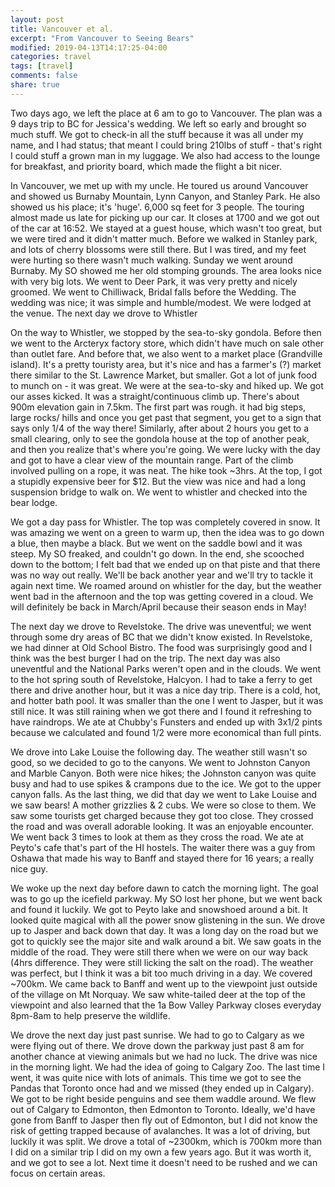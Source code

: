```yaml
---
layout: post
title: Vancouver et al.
excerpt: "From Vancouver to Seeing Bears"
modified: 2019-04-13T14:17:25-04:00
categories: travel
tags: [travel]
comments: false
share: true
---
```


Two days ago, we left the place at 6 am to go to Vancouver. The plan was a 9 days trip to BC for Jessica's wedding. We left so early and brought so much stuff. We got to check-in all the stuff because it was all under my name, and I had status; that meant I could bring 210lbs of stuff - that's right I could stuff a grown man in my luggage. We also had access to the lounge for breakfast, and priority board, which made the flight a bit nicer.

In Vancouver, we met up with my uncle. He toured us around Vancouver and showed us Burnaby Mountain, Lynn Canyon, and Stanley Park. He also showed us his place; it's 'huge'. 6,000 sq feet for 3 people. The touring almost made us late for picking up our car. It closes at 1700 and we got out of the car at 16:52. We stayed at a guest house, which wasn't too great, but we were tired and it didn't matter much. Before we walked in Stanley park, and lots of cherry blossoms were still there. But I was tired, and my feet were hurting so there wasn't much walking. Sunday we went around Burnaby. My SO showed me her old stomping grounds. The area looks nice with very big lots. We went to Deer Park, it was very pretty and nicely groomed. We went to Chilliwack, Bridal falls before the Wedding. The wedding was nice; it was simple and humble/modest. We were lodged at the venue. The next day we drove to Whistler

On the way to Whistler, we stopped by the sea-to-sky gondola. Before then we went to the Arcteryx factory store, which didn't have much on sale other than outlet fare. And before that, we also went to a market place (Grandville island). It's a pretty touristy area, but it's nice and has a farmer's (?) market there similar to the St. Lawrence Market, but smaller. Got a lot of junk food to munch on - it was great. We were at the sea-to-sky and hiked up. We got our asses kicked. It was a straight/continuous climb up. There's about 900m elevation gain in 7.5km. The first part was rough. it had big steps, large rocks/ hills and once you get past that segment, you get to a sign that says only 1/4 of the way there! Similarly, after about 2 hours you get to a small clearing, only to see the gondola house at the top of another peak, and then you realize that's where you're going. We were lucky with the day and got to have a clear view of the mountain range. Part of the climb involved pulling on a rope, it was neat. The hike took ~3hrs. At the top, I got a stupidly expensive beer for $12. But the view was nice and had a long suspension bridge to walk on. We went to whistler and checked into the bear lodge.

We got a day pass for Whistler. The top was completely covered in snow. It was amazing we went on a green to warm up, then the idea was to go down a blue, then maybe a black. But we went on the saddle bowl and it was steep. My SO freaked, and couldn't go down. In the end, she scooched down to the bottom; I felt bad that we ended up on that piste and that there was no way out really. We'll be back another year and we'll try to tackle it again next time. We roamed around on whistler for the day, but the weather went bad in the afternoon and the top was getting covered in a cloud. We will definitely be back in March/April because their season ends in May!

The next day we drove to Revelstoke. The drive was uneventful; we went through some dry areas of BC that we didn't know existed. In Revelstoke, we had dinner at Old School Bistro. The food was surprisingly good and I think was the best burger I had on the trip. The next day was also uneventful and the National Parks weren't open and in the clouds. We went to the hot spring south of Revelstoke, Halcyon. I had to take a ferry to get there and drive another hour, but it was a nice day trip. There is a cold, hot, and hotter bath pool. It was smaller than the one I went to Jasper, but it was still nice. It was still raining when we got there and I found it refreshing to have raindrops. We ate at Chubby's Funsters and ended up with 3x1/2 pints because we calculated and found 1/2 were more economical than full pints.

We drove into Lake Louise the following day. The weather still wasn't so good, so we decided to go to the canyons. We went to Johnston Canyon and Marble Canyon. Both were nice hikes; the Johnston canyon was quite busy and had to use spikes & crampons due to the ice. We got to the upper canyon falls. As the last thing, we did that day we went to Lake Louise and we saw bears! A mother grizzlies & 2 cubs. We were so close to them. We saw some tourists get charged because they got too close. They crossed the road and was overall adorable looking. It was an enjoyable encounter. We went back 3 times to look at them as they cross the road. We ate at Peyto's cafe that's part of the HI hostels. The waiter there was a guy from Oshawa that made his way to Banff and stayed there for 16 years; a really nice guy.

We woke up the next day before dawn to catch the morning light. The goal was to go up the icefield parkway. My SO lost her phone, but we went back and found it luckily. We got to Peyto lake and snowshoed around a bit. It looked quite magical with all the power snow glistening in the sun. We drove up to Jasper and back down that day. It was a long day on the road but we got to quickly see the major site and walk around a bit. We saw goats in the middle of the road. They were still there when we were on our way back (4hrs difference. They were still licking the salt on the road). The weather was perfect, but I think it was a bit too much driving in a day. We covered ~700km. We came back to Banff and went up to the viewpoint just outside of the village on Mt Norquay. We saw white-tailed deer at the top of the viewpoint and also learned that the 1a Bow Valley Parkway closes everyday 8pm-8am to help preserve the wildlife.

We drove the next day just past sunrise. We had to go to Calgary as we were flying out of there. We drove down the parkway just past 8 am for another chance at viewing animals but we had no luck. The drive was nice in the morning light. We had the idea of going to Calgary Zoo. The last time I went, it was quite nice with lots of animals. This time we got to see the Pandas that Toronto once had and we missed (they ended up in Calgary). We got to be right beside penguins and see them waddle around. We flew out of Calgary to Edmonton, then Edmonton to Toronto. Ideally, we'd have gone from Banff to Jasper then fly out of Edmonton, but I did not know the risk of getting trapped because of avalanches. It was a lot of driving, but luckily it was split. We drove a total of ~2300km, which is 700km more than I did on a similar trip I did on my own a few years ago. But it was worth it, and we got to see a lot. Next time it doesn't need to be rushed and we can focus on certain areas.